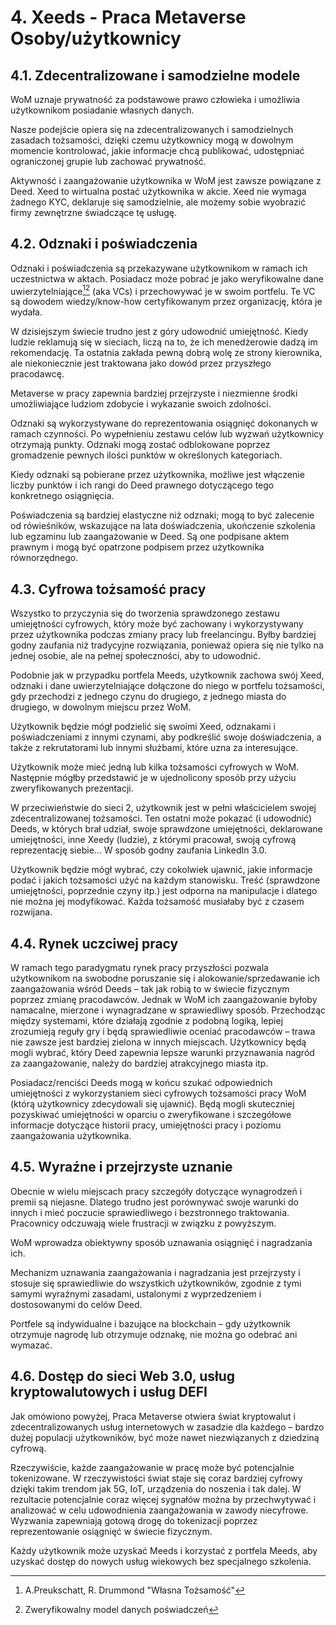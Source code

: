 # 4. Xeeds - Praca Metaverse Osoby/użytkownicy

## 4.1. Zdecentralizowane i samodzielne modele

WoM uznaje prywatność za podstawowe prawo człowieka i umożliwia użytkownikom posiadanie własnych danych.

Nasze podejście opiera się na zdecentralizowanych i samodzielnych zasadach tożsamości, dzięki czemu użytkownicy mogą w dowolnym momencie kontrolować, jakie informacje chcą publikować, udostępniać ograniczonej grupie lub zachować prywatność.

Aktywność i zaangażowanie użytkownika w WoM jest zawsze powiązane z Deed. Xeed to wirtualna postać użytkownika w akcie. Xeed nie wymaga żadnego KYC, deklaruje się samodzielnie, ale możemy sobie wyobrazić firmy zewnętrzne świadczące tę usługę.

## 4.2. Odznaki i poświadczenia

Odznaki i poświadczenia są przekazywane użytkownikom w ramach ich uczestnictwa w aktach. Posiadacz może pobrać je jako weryfikowalne dane uwierzytelniające[^7][^8] (aka VCs) i przechowywać je w swoim portfelu. Te VC są dowodem wiedzy/know-how certyfikowanym przez organizację, która je wydała.

W dzisiejszym świecie trudno jest z góry udowodnić umiejętność. Kiedy ludzie reklamują się w sieciach, liczą na to, że ich menedżerowie dadzą im rekomendację. Ta ostatnia zakłada pewną dobrą wolę ze strony kierownika, ale niekoniecznie jest traktowana jako dowód przez przyszłego pracodawcę.

Metaverse w pracy zapewnia bardziej przejrzyste i niezmienne środki umożliwiające ludziom zdobycie i wykazanie swoich zdolności.

Odznaki są wykorzystywane do reprezentowania osiągnięć dokonanych w ramach czynności. Po wypełnieniu zestawu celów lub wyzwań użytkownicy otrzymają punkty. Odznaki mogą zostać odblokowane poprzez gromadzenie pewnych ilości punktów w określonych kategoriach.

Kiedy odznaki są pobierane przez użytkownika, możliwe jest włączenie liczby punktów i ich rangi do Deed prawnego dotyczącego tego konkretnego osiągnięcia.

Poświadczenia są bardziej elastyczne niż odznaki; mogą to być zalecenie od rówieśników, wskazujące na lata doświadczenia, ukończenie szkolenia lub egzaminu lub zaangażowanie w Deed. Są one podpisane aktem prawnym i mogą być opatrzone podpisem przez użytkownika równorzędnego.

## 4.3. Cyfrowa tożsamość pracy

Wszystko to przyczynia się do tworzenia sprawdzonego zestawu umiejętności cyfrowych, który może być zachowany i wykorzystywany przez użytkownika podczas zmiany pracy lub freelancingu. Byłby bardziej godny zaufania niż tradycyjne rozwiązania, ponieważ opiera się nie tylko na jednej osobie, ale na pełnej społeczności, aby to udowodnić.

Podobnie jak w przypadku portfela Meeds, użytkownik zachowa swój Xeed, odznaki i dane uwierzytelniające dołączone do niego w portfelu tożsamości, gdy przechodzi z jednego czynu do drugiego, z jednego miasta do drugiego, w dowolnym miejscu przez WoM.

Użytkownik będzie mógł podzielić się swoimi Xeed, odznakami i poświadczeniami z innymi czynami, aby podkreślić swoje doświadczenia, a także z rekrutatorami lub innymi służbami, które uzna za interesujące.

Użytkownik może mieć jedną lub kilka tożsamości cyfrowych w WoM. Następnie mógłby przedstawić je w ujednolicony sposób przy użyciu zweryfikowanych prezentacji.

W przeciwieństwie do sieci 2, użytkownik jest w pełni właścicielem swojej zdecentralizowanej tożsamości. Ten ostatni może pokazać (i udowodnić) Deeds, w których brał udział, swoje sprawdzone umiejętności, deklarowane umiejętności, inne Xeedy (ludzie), z którymi pracował, swoją cyfrową reprezentację siebie... W sposób godny zaufania LinkedIn 3.0.

Użytkownik będzie mógł wybrać, czy cokolwiek ujawnić, jakie informacje podać i jakich tożsamości użyć na każdym stanowisku. Treść (sprawdzone umiejętności, poprzednie czyny itp.) jest odporna na manipulacje i dlatego nie można jej modyfikować. Każda tożsamość musiałaby być z czasem rozwijana.

## 4.4. Rynek uczciwej pracy

W ramach tego paradygmatu rynek pracy przyszłości pozwala użytkownikom na swobodne poruszanie się i alokowanie/sprzedawanie ich zaangażowania wśród Deeds – tak jak robią to w świecie fizycznym poprzez zmianę pracodawców. Jednak w WoM ich zaangażowanie byłoby namacalne, mierzone i wynagradzane w sprawiedliwy sposób. Przechodząc między systemami, które działają zgodnie z podobną logiką, lepiej zrozumieją reguły gry i będą sprawiedliwie oceniać pracodawców – trawa nie zawsze jest bardziej zielona w innych miejscach. Użytkownicy będą mogli wybrać, który Deed zapewnia lepsze warunki przyznawania nagród za zaangażowanie, należy do bardziej atrakcyjnego miasta itp.

Posiadacz/renciści Deeds mogą w końcu szukać odpowiednich umiejętności z wykorzystaniem sieci cyfrowych tożsamości pracy WoM (którą użytkownicy zdecydowali się ujawnić). Będą mogli skuteczniej pozyskiwać umiejętności w oparciu o zweryfikowane i szczegółowe informacje dotyczące historii pracy, umiejętności pracy i poziomu zaangażowania użytkownika.

## 4.5. Wyraźne i przejrzyste uznanie

Obecnie w wielu miejscach pracy szczegóły dotyczące wynagrodzeń i premii są niejasne. Dlatego trudno jest porównywać swoje warunki do innych i mieć poczucie sprawiedliwego i bezstronnego traktowania. Pracownicy odczuwają wiele frustracji w związku z powyższym.

WoM wprowadza obiektywny sposób uznawania osiągnięć i nagradzania ich.

Mechanizm uznawania zaangażowania i nagradzania jest przejrzysty i stosuje się sprawiedliwie do wszystkich użytkowników, zgodnie z tymi samymi wyraźnymi zasadami, ustalonymi z wyprzedzeniem i dostosowanymi do celów Deed.

Portfele są indywidualne i bazujące na blockchain – gdy użytkownik otrzymuje nagrodę lub otrzymuje odznakę, nie można go odebrać ani wymazać.

## 4.6. Dostęp do sieci Web 3.0, usług kryptowalutowych i usług DEFI

Jak omówiono powyżej, Praca Metaverse otwiera świat kryptowalut i zdecentralizowanych usług internetowych w zasadzie dla każdego – bardzo dużej populacji użytkowników, być może nawet niezwiązanych z dziedziną cyfrową.

Rzeczywiście, każde zaangażowanie w pracę może być potencjalnie tokenizowane. W rzeczywistości świat staje się coraz bardziej cyfrowy dzięki takim trendom jak 5G, IoT, urządzenia do noszenia i tak dalej. W rezultacie potencjalnie coraz więcej sygnałów można by przechwytywać i analizować w celu udowodnienia zaangażowania w zawody niecyfrowe. Wyzwania zapewniają gotową drogę do tokenizacji poprzez reprezentowanie osiągnięć w świecie fizycznym.

Każdy użytkownik może uzyskać Meeds i korzystać z portfela Meeds, aby uzyskać dostęp do nowych usług wiekowych bez specjalnego szkolenia.

[^7]: A.Preukschatt, R. Drummond "Własna Tożsamość"
[^8]: Zweryfikowalny model danych poświadczeń
